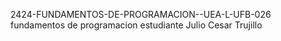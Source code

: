 2424-FUNDAMENTOS-DE-PROGRAMACION--UEA-L-UFB-026
fundamentos de programacion
estudiante Julio Cesar Trujillo
